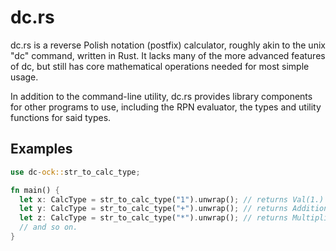 # dc.rs

dc.rs is a reverse Polish notation (postfix) calculator, roughly akin to the unix "dc" command, written in Rust.
It lacks many of the more advanced features of dc, but still has core mathematical operations needed for most simple usage.

In addition to the command-line utility, dc.rs provides library components for other programs to use, including the RPN evaluator, the types and utility functions for said types.

## Examples

```rust
use dc-ock::str_to_calc_type;

fn main() {
  let x: CalcType = str_to_calc_type("1").unwrap(); // returns Val(1.)
  let y: CalcType = str_to_calc_type("+").unwrap(); // returns Addition
  let z: CalcType = str_to_calc_type("*").unwrap(); // returns Multiplication
  // and so on.
}
```
